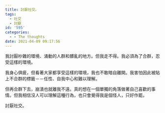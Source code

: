 ```yaml
---
title: 討厭社交。
tags:
  - 社交
  - 討厭
id: '595'
categories:
  - - The thoughts
date: 2021-04-09 09:17:56
---
```


我討厭吵雜的環境、涌動的人群和髒亂的地方。但我走不得。我必須為了合群，忍受這樣的環境。

我身心俱疲，但看著大家都享受這樣的環境，我也不敢暗自離開。我害怕因此被貼上不合群的標籤－－任性、自我中心和難以理解。

但再合群下去，崩潰也就離我不遠。真的想在一個單獨的角落做著自己喜歡的事情。但我相信沒人可以理解這種行為，也只會覺得我是個怪人，只好作罷。

討厭社交。